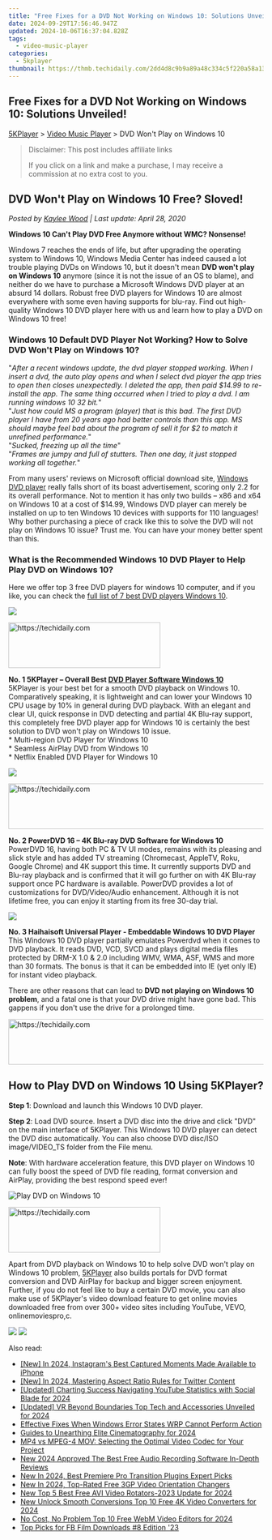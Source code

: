 ```yaml
---
title: "Free Fixes for a DVD Not Working on Windows 10: Solutions Unveiled!"
date: 2024-09-29T17:56:46.947Z
updated: 2024-10-06T16:37:04.828Z
tags:
  - video-music-player
categories:
  - 5kplayer
thumbnail: https://thmb.techidaily.com/2dd4d8c9b9a89a48c334c5f220a58a13ed27cebc631991e7d2875a1b4897165f.jpg
---
```


## Free Fixes for a DVD Not Working on Windows 10: Solutions Unveiled!

[5KPlayer](https://tools.techidaily.com/5kplayer/products/) \> [Video Music Player](https://tools.techidaily.com/5kplayer/video-music-player/) \> DVD Won't Play on Windows 10

>  Disclaimer: This post includes affiliate links
>
>  If you click on a link and make a purchase, I may receive a commission at no extra cost to you.
>

## DVD Won't Play on Windows 10 Free? Sloved!

 _Posted by [Kaylee Wood](https://www.quora.com/profile/Amanda-Hu-21) | Last update: April 28, 2020_

**Windows 10 Can't Play DVD Free Anymore without WMC? Nonsense!**

Windows 7 reaches the ends of life, but after upgrading the operating system to Windows 10, Windows Media Center has indeed caused a lot trouble playing DVDs on Windows 10, but it doesn't mean **DVD won't play on Windows 10** anymore (since it is not the issue of an OS to blame), and neither do we have to purchase a Microsoft Windows DVD player at an absurd 14 dollars. Robust free DVD players for Windows 10 are almost everywhere with some even having supports for blu-ray. Find out high-quality Windows 10 DVD player here with us and learn how to play a DVD on Windows 10 free!

### Windows 10 Default DVD Player Not Working? How to Solve DVD Won't Play on Windows 10?

"_After a recent windows update, the dvd player stopped working. When I insert a dvd, the auto play opens and when I select dvd player the app tries to open then closes unexpectedly. I deleted the app, then paid $14.99 to re-install the app. The same thing occurred when I tried to play a dvd. I am running windows 10 32 bit._"  
"_Just how could MS a program (player) that is this bad. The first DVD player I have from 20 years ago had better controls than this app. MS should maybe feel bad about the program of sell it for $2 to match it unrefined performance._"  
"_Sucked, freezing up all the time_"  
"_Frames are jumpy and full of stutters. Then one day, it just stopped working all together._"

From many users' reviews on Microsoft official download site, [Windows DVD player](https://tools.techidaily.com/5kplayer/video-music-player/) really falls short of its boast advertisement, scoring only 2.2 for its overall performance. Not to mention it has only two builds – x86 and x64 on Windows 10 at a cost of $14.99, Windows DVD player can merely be installed on up to ten Windows 10 devices with supports for 110 languages! Why bother purchasing a piece of crack like this to solve the DVD will not play on Windows 10 issue? Trust me. You can have your money better spent than this. 

### What is the Recommended Windows 10 DVD Player to Help Play DVD on Windows 10?

Here we offer top 3 free DVD players for windows 10 computer, and if you like, you can check the [full list of 7 best DVD players Windows 10](https://tools.techidaily.com/5kplayer/video-music-player/). 

![](https://www.5kplayer.com/video-music-player/img/5kplayer-logo.png)

<!-- affiliate ads begin -->
<a href="https://aligracehair.sjv.io/c/5597632/1959773/19272" target="_top" id="1959773">
  <img src="//a.impactradius-go.com/display-ad/19272-1959773" border="0" alt="https://techidaily.com" width="300" height="90"/>
</a>
<img height="0" width="0" src="https://aligracehair.sjv.io/i/5597632/1959773/19272" style="position:absolute;visibility:hidden;" border="0" />
<!-- affiliate ads end -->

**No. 1 5KPlayer – Overall Best [DVD Player Software Windows 10](https://tools.techidaily.com/5kplayer/video-music-player/)**  
5KPlayer is your best bet for a smooth DVD playback on Windows 10\. Comparatively speaking, it is lightweight and can lower your Windows 10 CPU usage by 10% in general during DVD playback. With an elegant and clear UI, quick response in DVD detecting and partial 4K Blu-ray support, this completely free DVD player app for Windows 10 is certainly the best solution to DVD won't play on Windows 10 issue.  
\* Multi-region DVD Player for Windows 10  
\* Seamless AirPlay DVD from Windows 10  
\* Netflix Enabled DVD Player for Windows 10

![](https://www.5kplayer.com/video-music-player/img/powerdvd-170.jpg) 

<!-- affiliate ads begin -->
<a href="https://aligracehair.sjv.io/c/5597632/1972684/19272" target="_top" id="1972684">
  <img src="//a.impactradius-go.com/display-ad/19272-1972684" border="0" alt="https://techidaily.com" width="728" height="90"/>
</a>
<img height="0" width="0" src="https://aligracehair.sjv.io/i/5597632/1972684/19272" style="position:absolute;visibility:hidden;" border="0" />
<!-- affiliate ads end -->

**No. 2 PowerDVD 16 – 4K Blu-ray DVD Software for Windows 10**  
PowerDVD 16, having both PC & TV UI modes, remains with its pleasing and slick style and has added TV streaming (Chromecast, AppleTV, Roku, Google Chrome) and 4K support this time. It currently supports DVD and Blu-ray playback and is confirmed that it will go further on with 4K Blu-ray support once PC hardware is available. PowerDVD provides a lot of customizations for DVD/Video/Audio enhancement. Although it is not lifetime free, you can enjoy it starting from its free 30-day trial.

![](https://www.5kplayer.com/video-music-player/img/huplayer.jpg) 

**No. 3 Haihaisoft Universal Player - Embeddable Windows 10 DVD Player**  
This Windows 10 DVD player partially emulates Powerdvd when it comes to DVD playback. It reads DVD, VCD, SVCD and plays digital media files protected by DRM-X 1.0 & 2.0 including WMV, WMA, ASF, WMS and more than 30 formats. The bonus is that it can be embedded into IE (yet only IE) for instant video playback.

There are other reasons that can lead to **DVD not playing on Windows 10 problem**, and a fatal one is that your DVD drive might have gone bad. This gappens if you don't use the drive for a prolonged time.

<!-- affiliate ads begin -->
<a href="https://appsumo.8odi.net/c/5597632/2123730/7443" target="_top" id="2123730">
  <img src="//a.impactradius-go.com/display-ad/7443-2123730" border="0" alt="https://techidaily.com" width="728" height="90"/>
</a>
<img height="0" width="0" src="https://appsumo.8odi.net/i/5597632/2123730/7443" style="position:absolute;visibility:hidden;" border="0" />
<!-- affiliate ads end -->

## How to Play DVD on Windows 10 Using 5KPlayer?

**Step 1**: Download and launch this Windows 10 DVD player.

**Step 2**: Load DVD source. Insert a DVD disc into the drive and click "DVD" on the main interface of 5KPlayer. This Windows 10 DVD player can detect the DVD disc automatically. You can also choose DVD disc/ISO image/VIDEO\_TS folder from the File menu.

**Note**: With hardware acceleration feature, this DVD player on Windows 10 can fully boost the speed of DVD file reading, format conversion and AirPlay, providing the best respond speed ever!

![Play DVD on Windows 10](https://www.5kplayer.com/video-music-player/img/dvd-player.jpg)

<!-- affiliate ads begin -->
<a href="https://aligracehair.sjv.io/c/5597632/1902319/19272" target="_top" id="1902319">
  <img src="//a.impactradius-go.com/display-ad/19272-1902319" border="0" alt="https://techidaily.com" width="300" height="90"/>
</a>
<img height="0" width="0" src="https://aligracehair.sjv.io/i/5597632/1902319/19272" style="position:absolute;visibility:hidden;" border="0" />
<!-- affiliate ads end -->

Apart from DVD playback on Windows 10 to help solve DVD won't play on Windows 10 problem, [5KPlayer](https://tools.techidaily.com/5kplayer/video-music-player/) also builds portals for DVD format conversion and DVD AirPlay for backup and bigger screen enjoyment. Further, if you do not feel like to buy a certain DVD movie, you can also make use of 5KPlayer's video download feature to get online movies downloaded free from over 300+ video sites including YouTube, VEVO, onlinemoviespro,c.

[![](https://www.5kplayer.com/video-music-player/../button/freedownwhitewin.png)](https://tools.techidaily.com/5kplayer/products/) [![](https://www.5kplayer.com/video-music-player/../button/freedownbackmac.png)](https://tools.techidaily.com/5kplayer/products/)

<ins class="adsbygoogle"
     style="display:block"
     data-ad-format="autorelaxed"
     data-ad-client="ca-pub-7571918770474297"
     data-ad-slot="1223367746"></ins>

<ins class="adsbygoogle"
     style="display:block"
     data-ad-client="ca-pub-7571918770474297"
     data-ad-slot="8358498916"
     data-ad-format="auto"
     data-full-width-responsive="true"></ins>

<span class="atpl-alsoreadstyle">Also read:</span>
<div><ul>
<li><a href="https://instagram-clips.techidaily.com/new-in-2024-instagrams-best-captured-moments-made-available-to-iphone/"><u>[New] In 2024, Instagram's Best Captured Moments Made Available to iPhone</u></a></li>
<li><a href="https://twitter-videos.techidaily.com/new-in-2024-mastering-aspect-ratio-rules-for-twitter-content/"><u>[New] In 2024, Mastering Aspect Ratio Rules for Twitter Content</u></a></li>
<li><a href="https://facebook-video-footage.techidaily.com/updated-charting-success-navigating-youtube-statistics-with-social-blade-for-2024/"><u>[Updated] Charting Success Navigating YouTube Statistics with Social Blade for 2024</u></a></li>
<li><a href="https://fox-helps.techidaily.com/updated-vr-beyond-boundaries-top-tech-and-accessories-unveiled-for-2024/"><u>[Updated] VR Beyond Boundaries Top Tech and Accessories Unveiled for 2024</u></a></li>
<li><a href="https://win-howtos.techidaily.com/effective-fixes-when-windows-error-states-wrp-cannot-perform-action/"><u>Effective Fixes When Windows Error States WRP Cannot Perform Action</u></a></li>
<li><a href="https://article-knowledge.techidaily.com/guides-to-unearthing-elite-cinematography-for-2024/"><u>Guides to Unearthing Elite Cinematography for 2024</u></a></li>
<li><a href="https://media-tips.techidaily.com/mp4-vs-mpeg-4-mov-selecting-the-optimal-video-codec-for-your-project/"><u>MP4 vs MPEG-4 MOV: Selecting the Optimal Video Codec for Your Project</u></a></li>
<li><a href="https://video-creation-software.techidaily.com/new-2024-approved-the-best-free-audio-recording-software-in-depth-reviews/"><u>New 2024 Approved The Best Free Audio Recording Software In-Depth Reviews</u></a></li>
<li><a href="https://video-creation-software.techidaily.com/new-in-2024-best-premiere-pro-transition-plugins-expert-picks/"><u>New In 2024, Best Premiere Pro Transition Plugins Expert Picks</u></a></li>
<li><a href="https://video-creation-software.techidaily.com/new-in-2024-top-rated-free-3gp-video-orientation-changers/"><u>New In 2024, Top-Rated Free 3GP Video Orientation Changers</u></a></li>
<li><a href="https://video-creation-software.techidaily.com/new-top-5-best-free-avi-video-rotators-2023-update-for-2024/"><u>New Top 5 Best Free AVI Video Rotators-2023 Update for 2024</u></a></li>
<li><a href="https://video-creation-software.techidaily.com/new-unlock-smooth-conversions-top-10-free-4k-video-converters-for-2024/"><u>New Unlock Smooth Conversions Top 10 Free 4K Video Converters for 2024</u></a></li>
<li><a href="https://video-creation-software.techidaily.com/no-cost-no-problem-top-10-free-webm-video-editors-for-2024/"><u>No Cost, No Problem Top 10 Free WebM Video Editors for 2024</u></a></li>
<li><a href="https://facebook-video-content.techidaily.com/top-picks-for-fb-film-downloads-8-edition-23/"><u>Top Picks for FB Film Downloads #8 Edition '23</u></a></li>
</ul></div>

